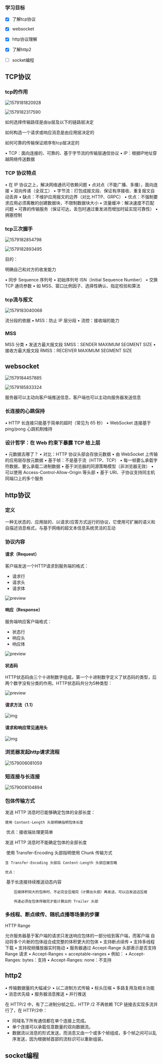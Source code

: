 ### 学习目标

- [x] 了解tcp协议
- [x] websocket


- [x] http协议理解
- [x] 了解http2
- [ ] socket编程





## TCP协议

### tcp的作用

![1579181820928](assets/1579181820928.png)

![1579182317590](assets/1579182317590.png)

如何选择传输路径是由ip层及以下的链路层决定

如何构造一个请求或响应消息是由应用层决定的

如何可靠的传输保证顺序有tcp层决定的

• TCP：面向连接的、可靠的、基于字节流的传输层通信协议
• IP：根据IP地址穿越网络传送数据

### TCP 协议特点

• 在 IP 协议之上，解决网络通讯可依赖问题
• 点对点（不能广播、多播），面向连接
• 双向传递（全双工）
• 字节流：打包成报文段、保证有序接收、重复报文自动丢弃
• 缺点：不维护应用报文的边界（对比 HTTP、GRPC）
• 优点：不强制要求应用必须离散的创建数据块，不限制数据块大小
• 流量缓冲：解决速度不匹配问题
• 可靠的传输服务（保证可达，丢包时通过重发进而增加时延实现可靠性）
• 拥塞控制

### tcp三次握手

![1579182854798](assets/1579182854798.png)

![1579182893495](assets/1579182893495.png)

目的：

明确自己和对方的收发能力

• 同步 Sequence 序列号
	• 初始序列号 ISN（Initial Sequence Number）
• 交换 TCP 通讯参数
	• 如 MSS、窗口比例因子、选择性确认、指定校验和算法

### tcp流与报文

![1579183040068](assets/1579183040068.png)

流分段的依据
• MSS：防止 IP 层分段
• 流控：接收端的能力

### MSS

 MSS 分类
• 发送方最大报文段 SMSS：SENDER MAXIMUM SEGMENT SIZE
• 接收方最大报文段 RMSS：RECEIVER MAXIMUM SEGMENT SIZE





## websocket

![1579184457885](assets/1579184457885.png)

![1579185833324](assets/1579185833324.png)

服务器可以主动向客户端推送信息，客户端也可以主动向服务器发送信息

### 长连接的心跳保持

• HTTP 长连接只能基于简单的超时（常见为 65 秒）
• WebSocket 连接基于 ping/pong 心跳机制维持

### 设计哲学：在 Web 约束下暴露 TCP 给上层

• 元数据去哪了？
• 对比：HTTP 协议头部会存放元数据
• 由 WebSocket 上传输的应用层存放元数据
• 基于帧：不是基于流（HTTP、TCP）
• 每一帧要么承载字符数据，要么承载二进制数据
• 基于浏览器的同源策略模型（非浏览器无效）
• 可以使用 Access-Control-Allow-Origin 等头部
• 基于 URI、子协议支持同主机同端口上的多个服务









## http协议

### 定义

一种无状态的、应用层的、以请求/应答方式运行的协议，它使用可扩展的语义和自描述消息格式，与基于网络的超文本信息系统灵活的互动

### 协议内容

#### 请求（Request）

客户端发送一个HTTP请求到服务端的格式：

- 请求行
- 请求头
- 请求体

![preview](assets/v2-054ba2c979cd2792840d99a1d0f4dc1c_r.jpg)

####   响应（Response）

服务端响应客户端格式：

- 状态行
- 响应头
- 响应体

![preview](assets/v2-e2447b28c4e1fd60d43bfa3976ff1531_r.jpg)

#### 状态码

HTTP状态码由三个十进制数字组成，第一个十进制数字定义了状态码的类型，后两个数字没有分类的作用。HTTP状态码共分为5种类型：

![preview](assets/v2-9bc6885acd01ef2b91ed80dc91ae2a6e_r.jpg)

#### 请求方法（1.1）

![img](assets/v2-a1204f1884e4677f2e2fa37b36b85bb8_hd.jpg)

#### 请求和响应常见通用头

![img](assets/v2-84b43fb3632d75b0dcaafba4adc9a730_hd.jpg)

### 浏览器发起http请求流程

![1579006081059](assets/1579006081059.png)

### 短连接与长连接

![1579008104894](assets/1579008104894.png)

### 包体传输方式

发送 HTTP 消息时已能够确定包体的全部长度：

 	使用 Content-Length 头部明确指明包体长度

​	优点：接收端处理更简单

发送 HTTP 消息时不能确定包体的全部长度

​	 使用 Transfer-Encoding 头部指明使用 Chunk 传输方式

 	含 Transfer-Encoding 头部后 Content-Length 头部应被忽略

  	优点：

​		 基于长连接持续推送动态内容

 		压缩体积较大的包体时，不必完全压缩完（计算出头部）再发送，可以边发送边压缩

 		传递必须在包体传输完才能计算出的 Trailer 头部

### 多线程、断点续传、随机点播等场景的步骤

HTTP Range

允许服务器基于客户端的请求只发送响应包体的一部分给到客户端，而客户端
自动将多个片断的包体组合成完整的体积更大的包体
• 支持断点续传
• 支持多线程下载
• 支持视频播放器实时拖动
• 服务器通过 Accept-Range 头部表示是否支持 Range 请求
• Accept-Ranges = acceptable-ranges
• 例如：
• Accept-Ranges: bytes：支持
• Accept-Ranges: none：不支持





## http2

•  传输数据量的大幅减少
	• 以二进制方式传输
	• 标头压缩
•  多路复用及相关功能
	• 消息优先级
•  服务器消息推送
	• 并行推送



在 HTTP/2 中，有了二进制分帧之后，HTTP /2 不再依赖 TCP 链接去实现多流并行了，在 HTTP/2中：

- 同域名下所有通信都在单个连接上完成。
- 单个连接可以承载任意数量的双向数据流。
- 数据流以消息的形式发送，而消息又由一个或多个帧组成，多个帧之间可以乱序发送，因为根据帧首部的流标识可以重新组装。



## socket编程



